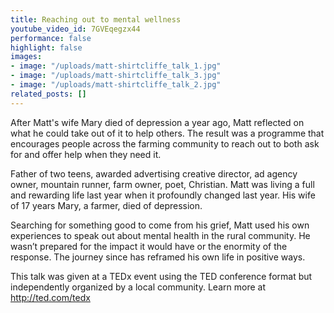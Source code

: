 ```yaml
---
title: Reaching out to mental wellness
youtube_video_id: 7GVEqegzx44
performance: false
highlight: false
images:
- image: "/uploads/matt-shirtcliffe_talk_1.jpg"
- image: "/uploads/matt-shirtcliffe_talk_3.jpg"
- image: "/uploads/matt-shirtcliffe_talk_2.jpg"
related_posts: []
---
```


After Matt's wife Mary died of depression a year ago, Matt reflected on what he could take out of it to help others. The result was a programme that encourages people across the farming community to reach out to both ask for and offer help when they need it.

Father of two teens, awarded advertising creative director, ad agency owner, mountain runner, farm owner, poet, Christian. Matt was living a full and rewarding life last year when it profoundly changed last year. His wife of 17 years Mary, a farmer, died of depression.

Searching for something good to come from his grief, Matt used his own experiences to speak out about mental health in the rural community. He wasn’t prepared for the impact it would have or the enormity of the response. The journey since has reframed his own life in positive ways.

This talk was given at a TEDx event using the TED conference format but independently organized by a local community. Learn more at http://ted.com/tedx
